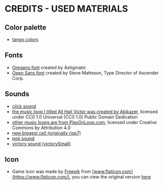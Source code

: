 
# CREDITS - USED MATERIALS

## Color palette

- [tango colors](https://sobac.com/sobac/tangocolors.htm)

## Fonts

- [Oregano font](https://fonts.google.com/specimen/Oregano) created by Astigmatic
- [Open Sans font](https://fonts.google.com/specimen/Open+Sans) created by Steve Matteson, Type Director of Ascender Corp.

## Sounds

- [click sound](https://opengameart.org/content/menu-selection-click)
- [the music loop I titled All Hail Victor was created by Akikazer](https://opengameart.org/content/menu-loop), licensed under CC0 1.0 Universal (CC0 1.0) Public Domain Dedication 
- [other music loops are from PlayOnLoop.com](https://www.playonloop.com/), licensed under Creative Commons by Attribution 4.0
- [new biggest cell (originally rise7)](https://opengameart.org/content/level-up-power-up-coin-get-13-sounds)
- [pop sound](https://opengameart.org/content/bubbles-pop)
- [victory sound (victorySmall)](https://opengameart.org/content/8-bit-sound-fx)

## Icon

- Game icon was made by [Freepik](http://www.freepik.com/) from [www.flaticon.com](https://www.flaticon.com/), you can view the original version [here](https://www.flaticon.com/free-icon/cubes_1016502?term=number&page=1&position=96) 